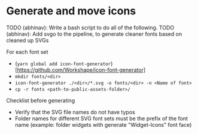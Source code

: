 Generate and move icons
=======================
TODO (abhinav): Write a bash script to do all of the following.
TODO (abhinav): Add svgo to the pipeline, to generate cleaner fonts based on cleaned up SVGs

For each font set
- (`yarn global add icon-font-generator`)[https://github.com/Workshape/icon-font-generator]
- `mkdir fonts/<dir>`
- `icon-font-generator ./<dir>/*.svg -o fonts/<dir> -n <Name of font>`
- `cp -r fonts <path-to-public-assets-folder>/`

Checklist before generating
- Verify that the SVG file names do not have typos
- Folder names for different SVG font sets must be the prefix of the font name (example: folder widgets with generate "Widget-Icons" font face)
